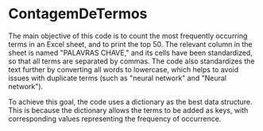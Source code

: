 # ContagemDeTermos
The main objective of this code is to count the most frequently occurring terms in an Excel sheet, and to print the top 50. The relevant column in the sheet is named "PALAVRAS CHAVE," and its cells have been standardized, so that all terms are separated by commas. The code also standardizes the text further by converting all words to lowercase, which helps to avoid issues with duplicate terms (such as "neural network" and "Neural network").

To achieve this goal, the code uses a dictionary as the best data structure. This is because the dictionary allows the terms to be added as keys, with corresponding values representing the frequency of occurrence.
